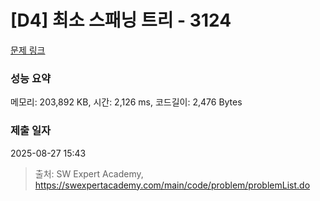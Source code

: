 # [D4] 최소 스패닝 트리 - 3124 

[문제 링크](https://swexpertacademy.com/main/code/problem/problemDetail.do?contestProbId=AV_mSnmKUckDFAWb) 

### 성능 요약

메모리: 203,892 KB, 시간: 2,126 ms, 코드길이: 2,476 Bytes

### 제출 일자

2025-08-27 15:43



> 출처: SW Expert Academy, https://swexpertacademy.com/main/code/problem/problemList.do